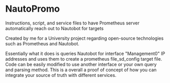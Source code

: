 # NautoPromo
Instructions, script, and service files to have Prometheus server automatically reach out to Nautobot for targets

Created by me for a University project regarding open-source technologies such as Prometheus and Nautobot. 

Essentially what it does is queries Nautobot for interface "Management0" IP addresses and uses them to create a prometheus file_sd_config target file. Code can be easily modified to use another interface or your own query and parsing method. This is a overall a proof of concept of how you can integrate your source of truth with different services.
